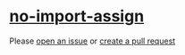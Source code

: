 [no-import-assign](https://eslint.org/docs/rules/no-import-assign)
==================================================================
Please [open an issue](https://github.com/professional-js/eslint-config/issues/new)
or [create a pull request](https://github.com/professional-js/eslint-config/edit/main/src/rules-configurations/eslint/no-import-assign.md)
